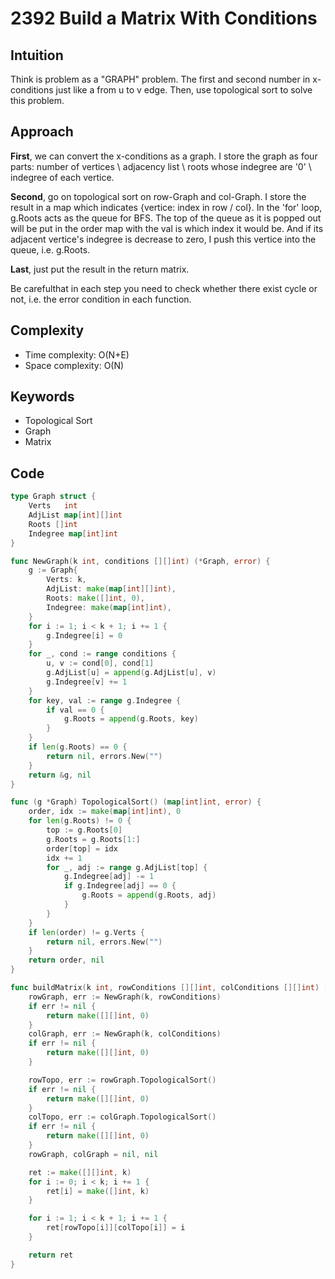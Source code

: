 # 2392 Build a Matrix With Conditions

## Intuition

Think is problem as a "GRAPH" problem. The first and second number in x-conditions just like a from u to v edge. Then, use topological sort to solve this problem.

## Approach

**First**, we can convert the x-conditions as a graph. I store the graph as four parts: number of vertices \ adjacency list \ roots whose indegree are '0' \ indegree of each vertice.

**Second**, go on topological sort on row-Graph and col-Graph. I store the result in a map which indicates {vertice: index in row / col}. In the 'for' loop, g.Roots acts as the queue for BFS. The top of the queue as it is popped out will be put in the order map with the val is which index it would be. And if its adjacent vertice's indegree is decrease to zero, I push this vertice into the queue, i.e. g.Roots.

**Last**, just put the result in the return matrix.

Be carefulthat in each step you need to check whether there exist cycle or not, i.e. the error condition in each function.

## Complexity

- Time complexity: O(N+E)
- Space complexity: O(N)

## Keywords

- Topological Sort
- Graph
- Matrix

## Code

```go
type Graph struct {
    Verts   int
    AdjList map[int][]int
    Roots []int
    Indegree map[int]int
}

func NewGraph(k int, conditions [][]int) (*Graph, error) {
    g := Graph{
        Verts: k,
        AdjList: make(map[int][]int),
        Roots: make([]int, 0),
        Indegree: make(map[int]int),
    }
    for i := 1; i < k + 1; i += 1 {
        g.Indegree[i] = 0
    }
    for _, cond := range conditions {
        u, v := cond[0], cond[1]
        g.AdjList[u] = append(g.AdjList[u], v)
        g.Indegree[v] += 1
    }
    for key, val := range g.Indegree {
        if val == 0 {
            g.Roots = append(g.Roots, key)
        }
    }
    if len(g.Roots) == 0 {
        return nil, errors.New("")
    }
    return &g, nil
}

func (g *Graph) TopologicalSort() (map[int]int, error) {
    order, idx := make(map[int]int), 0
    for len(g.Roots) != 0 {
        top := g.Roots[0]
        g.Roots = g.Roots[1:]
        order[top] = idx
        idx += 1
        for _, adj := range g.AdjList[top] {
            g.Indegree[adj] -= 1
            if g.Indegree[adj] == 0 {
                g.Roots = append(g.Roots, adj)
            }
        }
    }
    if len(order) != g.Verts {
        return nil, errors.New("")
    }
    return order, nil
}

func buildMatrix(k int, rowConditions [][]int, colConditions [][]int) [][]int {
    rowGraph, err := NewGraph(k, rowConditions)
    if err != nil {
        return make([][]int, 0)
    }
    colGraph, err := NewGraph(k, colConditions)
    if err != nil {
        return make([][]int, 0)
    }

    rowTopo, err := rowGraph.TopologicalSort()
    if err != nil {
        return make([][]int, 0)
    }
    colTopo, err := colGraph.TopologicalSort()
    if err != nil {
        return make([][]int, 0)
    }
    rowGraph, colGraph = nil, nil

    ret := make([][]int, k)
    for i := 0; i < k; i += 1 {
        ret[i] = make([]int, k)
    }

    for i := 1; i < k + 1; i += 1 {
        ret[rowTopo[i]][colTopo[i]] = i
    }

    return ret
}
```
